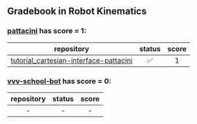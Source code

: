 ## Gradebook in Robot Kinematics

### [**pattacini**](https://github.com/pattacini) has score = **1**:

| repository | status | score |
|    :--:    |  :--:  | :--:  |
| [tutorial_cartesian-interface-pattacini](https://github.com/vvv17-kinematics/tutorial_cartesian-interface-pattacini) | :white_check_mark: | 1 |


### [**vvv-school-bot**](https://github.com/vvv-school-bot) has score = **0**:

| repository | status | score |
|    :--:    |  :--:  | :--:  |
| - | - | - |


